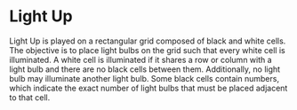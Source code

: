 # Light Up

Light Up is played on a rectangular grid composed of black and white cells. The objective is to place light bulbs on the grid such that every white cell is illuminated. A white cell is illuminated if it shares a row or column with a light bulb and there are no black cells between them. Additionally, no light bulb may illuminate another light bulb. Some black cells contain numbers, which indicate the exact number of light bulbs that must be placed adjacent to that cell.